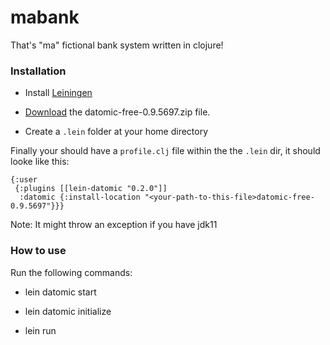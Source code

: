 # mabank
That's  "ma" fictional bank system written in clojure!

### Installation ###

- Install [Leiningen](https://leiningen.org/)

- [Download](https://my.datomic.com/downloads/free) the datomic-free-0.9.5697.zip file.

- Create a `.lein` folder at your home directory


Finally your should have a `profile.clj` file within the the `.lein` dir, it should looke like this:

```
{:user
 {:plugins [[lein-datomic "0.2.0"]]
  :datomic {:install-location "<your-path-to-this-file>datomic-free-0.9.5697"}}}

```

Note: It might throw an exception if you have jdk11


### How to use ###

Run the following commands:

- lein datomic start

- lein datomic initialize

- lein run
